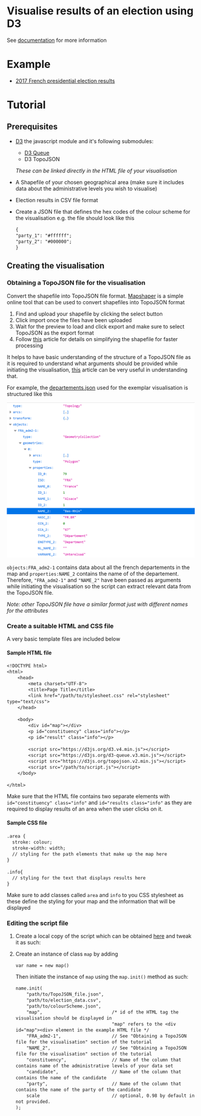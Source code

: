 # Visualise results of an election using D3
See [documentation](http://atharvat80.github.io/D3_Assignment/out/index.html) for more information

# Example
- [2017 French presidential election results](http://atharvat80.github.io/D3_Assignment) 

# Tutorial
## Prerequisites 
- [D3](https://d3js.org/) the javascript module and it's following submodules:
    - [D3 Queue](https://github.com/d3/d3-queue#d3-queue) 
    - D3 TopoJSON
    
    *These can be linked directly in the HTML file of your visualisation*

-  A Shapefile of your chosen geographical area (make sure it includes data about the administrative levels you wish to visualise)
- Election results in CSV file format
- Create a JSON file that defines the hex codes of the colour scheme for the visualisation e.g. the file should look like this
    ```
    {
    "party_1": "#ffffff";
    "party_2": "#000000";
    }
    ```

## Creating the visualisation
### Obtaining a TopoJSON file for the visualisation
Convert the shapefile into TopoJSON file format. [Mapshaper](https://mapshaper.org/) is a simple online tool that can be used to convert shapefiles into TopoJSON format
1. Find and upload your shapefile by clicking the select button
1. Click import once the files have been uploaded
1. Wait for the preview to load and click export and make sure to select TopoJSON as the export format  
1. Follow [this](https://www.statsilk.com/maps/simplify-map-reducing-file-size-and-loading-time) article for details on simplifying the shapefile for faster processing

It helps to have basic understanding of the structure of a TopoJSON file as it is required to understand what arguments should be provided while initiating the visualisation, [this](https://www.spotzi.com/en/help-center/what-is-a-topojson/) article can be very useful in understanding that. 

For example, the [departements.json](./france_2017/departements.json) used for the exemplar visualisation is structured like this

![TopoJSON Structure](./media/structure.png)

```objects:FRA_adm2-1``` contains data about all the french departements in the map and ```properties:NAME_2``` contains the name of of the departement. Therefore, ```"FRA_adm2-1"``` and ```"NAME_2"``` have been passed as arguments while initiating the visualisation so the script can extract relevant data from the TopoJSON file.

*Note: other TopoJSON file have a similar format just with different names for the attributes*

### Create a suitable HTML and CSS file
A very basic template files are included below

#### Sample HTML file
```
<!DOCTYPE html>
<html>
    <head>
        <meta charset="UTF-8">
        <title>Page Title</title>
        <link href="/path/to/stylesheet.css" rel="stylesheet" type="text/css">
    </head>
    
    <body>
        <div id="map"></div>
        <p id="constituency" class="info"></p>
        <p id="result" class="info"></p>

        <script src="https://d3js.org/d3.v4.min.js"></script>
        <script src="https://d3js.org/d3-queue.v3.min.js"></script>
        <script src="https://d3js.org/topojson.v2.min.js"></script>
        <script src="/path/to/script.js"></script>
    </body>

</html> 
```    
Make sure that the HTML file contains two separate elements with ```id="constituency" class="info"``` and ```id="results class="info"``` as they are required to display results of an area when the user clicks on it.

#### Sample CSS file
```
.area {
  stroke: colour;
  stroke-width: width;
  // styling for the path elements that make up the map here
}

.info{
  // styling for the text that displays results here
}
```
Make sure to add classes called ```area``` and ```info``` to you CSS stylesheet as these define the styling for your map and the information that will be displayed
### Editing the script file
1. Create a local copy of the script which can be obtained [here](script.js) and tweak it as such:
1. Create an instance of class ```map``` by adding 
    ```
    var name = new map()
    ```
    Then initiate the instance of ```map``` using the ```map.init()``` method as such:

    ```
    name.init(
        "path/to/TopoJSON_file.json",
        "path/to/election_data.csv",
        "path/to/colourScheme.json", 
        "map",                          /* id of the HTML tag the visualisation should be displayed in
                                        "map" refers to the <div id="map"><div> element in the example HTML file */
        "FRA_adm2-1",                   // See "Obtaining a TopoJSON file for the visualisation" section of the tutorial
        "NAME_2",                       // See "Obtaining a TopoJSON file for the visualisation" section of the tutorial
        "constituency",                 // Name of the column that contains name of the administrative levels of your data set
        "candidate",                    // Name of the column that contains the name of the candidate
        "party",                        // Name of the column that contains the name of the party of the candidate
        scale                           // optional, 0.98 by default in not provided.
    );
    ```